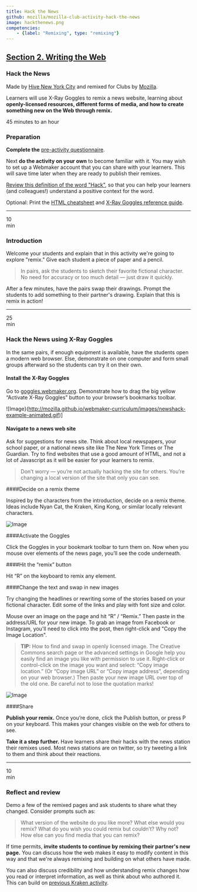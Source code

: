 ```yaml
---
title: Hack the News
github: mozilla/mozilla-club-activity-hack-the-news
image: hackthenews.png
competencies:
    - {label: "Remixing", type: "remixing"}
---
```


## [Section 2. Writing the Web](http://mozilla.github.io/webmaker-curriculum/WebLiteracyBasics-I/)

### Hack the News

Made by [Hive New York City](http://hivenyc.org/) and remixed for Clubs by [Mozilla](https://webmaker.org/mentor).

Learners will use X-Ray Goggles to remix a news website, learning about **openly-licensed resources, different forms of media, and how to create something new on the Web through remix.**

45 minutes to an hour

### Preparation

**Complete the** [pre-activity questionnaire](http://goo.gl/forms/Uua6yKIy5E).

Next **do the activity on your own** to become familiar with it. You may wish to set up a Webmaker account that you can share with your learners. This will save time later when they are ready to publish their remixes.

[Review this definition of the word "Hack"](https://wiki.mozilla.org/Webmaker/Teach/Terminology#Hack), so that you can help your learners (and colleagues!) understand a positive context for the word.

Optional: Print the [HTML cheatsheet](https://mozteach.makes.org/thimble/html-cheatsheet) and [X-Ray Goggles reference guide](https://mozteach.makes.org/thimble/xray-goggles-cheatsheet).

---

10<br>min

### Introduction

Welcome your students and explain that in this activity we're going to explore "remix." Give each student a piece of paper and a pencil.

> In pairs, ask the students to sketch their favorite fictional character. No need for accuracy or too much detail — just draw it quickly.

After a few minutes, have the pairs swap their drawings. Prompt the students to add something to their partner's drawing. Explain that this is remix in action!

---

25<br>min

### Hack the News using X-Ray Goggles

In the same pairs, if enough equipment is available, have the students open a modern web browser. Else, demonstrate on one computer and form small groups afterward so the students can try it on their own.

#### Install the X-Ray Goggles

Go to [goggles.webmaker.org](https://goggles.webmaker.org/). Demonstrate how to drag the big yellow “Activate X-Ray Goggles” button to your browser’s bookmarks toolbar.

![Image}(http://mozilla.github.io/webmaker-curriculum/images/newshack-example-animated.gif)]

#### Navigate to a news web site

Ask for suggestions for news site. Think about local newspapers, your school paper, or a national news site like The New York Times or The Guardian. Try to find websites that use a good amount of HTML, and not a lot of Javascript as it will be easier for your learners to remix.

> Don’t worry — you’re not actually hacking the site for others. You’re changing a local version of the site that only you can see.

####Decide on a remix theme

Inspired by the characters from the introduction, decide on a remix theme. Ideas include Nyan Cat, the Kraken, King Kong, or similar locally relevant characters. 

![Image](http://mozilla.github.io/webmaker-curriculum/images/newshack-example.png)

####Activate the Goggles

Click the Goggles in your bookmark toolbar to turn them on. Now when you mouse over elements of the news page, you’ll see the code underneath.

####Hit the “remix” button

Hit “R” on the keyboard to remix any element.

####Change the text and swap in new images

Try changing the headlines or rewriting some of the stories based on your fictional character. Edit some of the links and play with font size and color.

Mouse over an image on the page and hit “R” / “Remix.” Then paste in the address/URL for your new image. To grab an image from Facebook or Instagram, you'll need to click into the post, then right-click and "Copy the Image Location".

> **TIP:** How to find and swap in openly licensed image. The Creative Commons search page or the advanced settings in Google help you easily find an image you like with permission to use it. Right-click or control-click on the image you want and select: “Copy image location.” (Or “Copy image URL” or “Copy image address”, depending on your web browser.) Then paste your new image URL over top of the old one. Be careful not to lose the quotation marks!

![Image](http://mozilla.github.io/webmaker-curriculum/images/newshack-example-2.png)

####Share

**Publish your remix.** Once you’re done, click the Publish button, or press P on your keyboard. This makes your changes visible on the web for others to see.

**Take it a step further.** Have learners share their hacks with the news station their remixes used. Most news stations are on twitter, so try tweeting a link to them and think about their reactions.

---

10<br>min

### Reflect and review

Demo a few of the remixed pages and ask students to share what they changed. Consider prompts such as:

> What version of the website do you like more? What else would you remix? What do you wish you could remix but couldn’t? Why not? How else can you find media that you can remix?

If time permits, **invite students to continue by remixing their partner's new page.** You can discuss how the web makes it easy to modify content in this way and that we're always remixing and building on what others have made.

You can also discuss credibility and how understanding remix changes how you read or interpret information, as well as think about who authored it. This can build on [previous Kraken activity](http://mozilla.github.io/mozilla-club-activity-kraken-the-code/#en).

